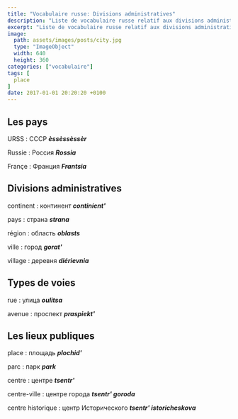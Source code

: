 ```yaml
---
title: "Vocabulaire russe: Divisions administratives"
description: "Liste de vocabulaire russe relatif aux divisions administratives et lieux publiques."
excerpt: "Liste de vocabulaire russe relatif aux divisions administratives et lieux publiques."
image:
  path: assets/images/posts/city.jpg
  type: "ImageObject"
  width: 640
  height: 360
categories: ["vocabulaire"]
tags: [
  place
]
date: 2017-01-01 20:20:20 +0100
---
```


## Les pays

URSS
: СССР
*__èssèssèssèr__*

Russie
: Россия
*__Rossia__*

Françe
: Франция
*__Frantsia__*


## Divisions administratives

continent
: континент
*__continient'__*

pays
: страна
*__strana__*

région
: область
*__oblasts__*

ville
: город
*__gorat'__*

village
: деревня
*__diérievnia__*


## Types de voies

rue
: улица
*__oulitsa__*

avenue
: проспект
*__praspiekt'__*


## Les lieux publiques

place
: площадь
*__plochid'__*

parc
: парк
*__park__*

centre
: центре
*__tsentr'__*

centre-ville
: центре города
*__tsentr' goroda__*

centre historique
: центр Исторического
*__tsentr' istoricheskova__*
